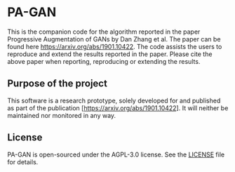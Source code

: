 # PA-GAN

This is the companion code for the algorithm reported in the paper Progressive Augmentation of GANs by Dan Zhang et al. The paper can be found here https://arxiv.org/abs/1901.10422. The code assists the users to
reproduce and extend the results reported in the paper. Please cite the above paper when reporting, reproducing or extending the results.

## Purpose of the project

This software is a research prototype, solely developed for and published as part of the publication [https://arxiv.org/abs/1901.10422]. It will neither be maintained nor monitored in any way.

## License

PA-GAN is open-sourced under the AGPL-3.0 license. See the [LICENSE](LICENSE) file for details.
